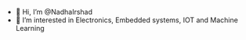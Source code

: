 - 👋 Hi, I’m @NadhaIrshad
- 👀 I’m interested in Electronics, Embedded systems, IOT and Machine Learning 


<!---
NadhaIrshad/NadhaIrshad is a ✨ special ✨ repository because its `README.md` (this file) appears on your GitHub profile.
You can click the Preview link to take a look at your changes.
--->
